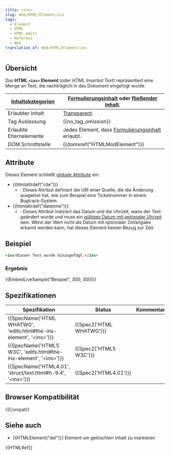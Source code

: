 ```yaml
---
title: <ins>
slug: Web/HTML/Element/ins
tags:
  - Element
  - HTML
  - HTML edits
  - Referenz
  - Web
translation_of: Web/HTML/Element/ins
---
```

## Übersicht

Das **HTML `<ins>` Element** (oder _HTML Inserted Text_) repräsentiert eine Menge an Text, die nachträglich in das Dokument eingefügt wurde.

| [Inhaltskategorien](/de/docs/HTML/Content_categories "HTML/Content_categories") | [Formulierungsinhalt](/de/docs/HTML/Content_categories#Phrasing_content "HTML/Content categories#Phrasing content") oder [fließender Inhalt](/de/docs/HTML/Content_categories#Flow_content "HTML/Content categories#Flow content"). |
| ------------------------------------------------------------------------------- | ----------------------------------------------------------------------------------------------------------------------------------------------------------------------------------------------------------------------------------- |
| Erlaubter Inhalt                                                                | [Transparent](/de/docs/HTML/Content_categories#Transparent "HTML/Content categories#Transparent").                                                                                                                                  |
| Tag Auslassung                                                                  | {{no_tag_omission}}                                                                                                                                                                                                            |
| Erlaubte Elternelemente                                                         | Jedes Element, dass [Formulierungsinhalt](/de/docs/HTML/Content_categories#Phrasing_content "HTML/Content_categories#Phrasing_content") erlaubt.                                                                                    |
| DOM Schnittstelle                                                               | {{domxref("HTMLModElement")}}                                                                                                                                                                                            |

## Attribute

Dieses Element schließt [globale Attribute](/de/docs/HTML/Global_attributes "HTML/Global attributes") ein.

- {{htmlattrdef("cite")}}
  - : Dieses Attribut definiert die URI einer Quelle, die die Änderung ausgelöst hat, wie zum Beispiel eine Ticketnummer in einem Bugtrack-System.
- {{htmlattrdef("datetime")}}
  - : Dieses Attribut indiziert das Datum und die Uhrzeit, wann der Text geändert wurde und muss ein [gültiges Datum mit optionaler Uhrzeit](http://www.w3.org/TR/2011/WD-html5-20110525/common-microsyntaxes.html#valid-date-string-with-optional-time) sein. Wenn der Wert nicht als Datum mit optionaler Zeitangabe erkannt werden kann, hat dieses Element keinen Bezug zur Zeit.

## Beispiel

```html
<ins>Dieser Text wurde hinzugefügt.</ins>
```

### Ergebnis

{{EmbedLiveSample("Beispiel", 300, 300)}}

## Spezifikationen

| Spezifikation                                                                                    | Status                           | Kommentar |
| ------------------------------------------------------------------------------------------------ | -------------------------------- | --------- |
| {{SpecName('HTML WHATWG', 'edits.html#the-ins-element', '&lt;ins&gt;')}} | {{Spec2('HTML WHATWG')}} |           |
| {{SpecName('HTML5 W3C', 'edits.html#the-ins-element', '&lt;ins&gt;')}}     | {{Spec2('HTML5 W3C')}}     |           |
| {{SpecName('HTML4.01', 'struct/text.html#h-9.4', '&lt;ins&gt;')}}         | {{Spec2('HTML4.01')}}     |           |

## Browser Kompatibilität

{{Compat}}

## Siehe auch

- {{HTMLElement("del")}} Element um gelöschten Inhalt zu markieren

{{HTMLRef}}
